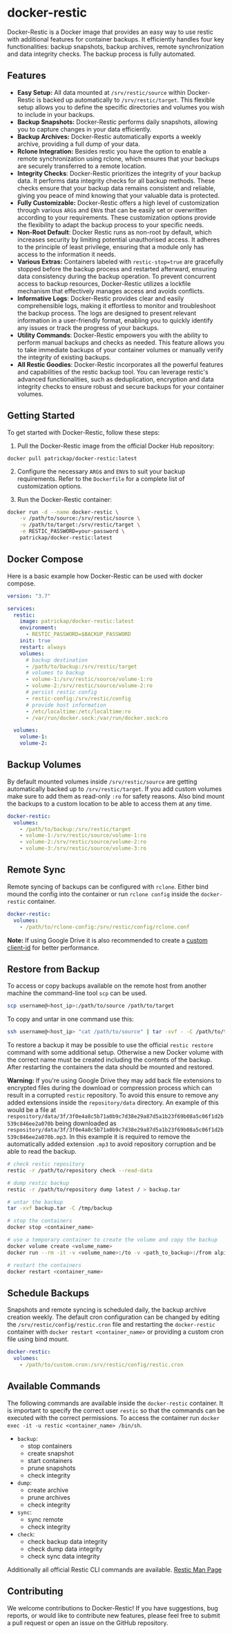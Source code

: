 # docker-restic

Docker-Restic is a Docker image that provides an easy way to use restic with additional features for container backups. It efficiently handles four key functionalities: backup snapshots, backup archives, remote synchronization and data integrity checks. The backup process is fully automated.

## Features

- **Easy Setup:** All data mounted at `/srv/restic/source` within Docker-Restic is backed up automatically to `/srv/restic/target`. This flexible setup allows you to define the specific directories and volumes you wish to include in your backups.
- **Backup Snapshots:** Docker-Restic performs daily snapshots, allowing you to capture changes in your data efficiently.
- **Backup Archives:** Docker-Restic automatically exports a weekly archive, providing a full dump of your data.
- **Rclone Integration:** Besides restic you have the option to enable a remote synchronization using rclone, which ensures that your backups are securely transferred to a remote location.
- **Integrity Checks**: Docker-Restic prioritizes the integrity of your backup data. It performs data integrity checks for all backup methods. These checks ensure that your backup data remains consistent and reliable, giving you peace of mind knowing that your valuable data is protected.
- **Fully Customizable:** Docker-Restic offers a high level of customization through various `ARG`s and `ENV`s that can be easily set or overwritten according to your requirements. These customization options provide the flexibility to adapt the backup process to your specific needs.
- **Non-Root Default**: Docker Restic runs as non-root by default, which increases security by limiting potential unauthorised access. It adheres to the principle of least privilege, ensuring that a module only has access to the information it needs.
- **Various Extras:** Containers labeled with `restic-stop=true` are gracefully stopped before the backup process and restarted afterward, ensuring data consistency during the backup operation. To prevent concurrent access to backup resources, Docker-Restic utilizes a lockfile mechanism that effectively manages access and avoids conflicts.
- **Informative Logs**: Docker-Restic provides clear and easily comprehensible logs, making it effortless to monitor and troubleshoot the backup process. The logs are designed to present relevant information in a user-friendly format, enabling you to quickly identify any issues or track the progress of your backups.
- **Utility Commands**: Docker-Restic empowers you with the ability to perform manual backups and checks as needed. This feature allows you to take immediate backups of your container volumes or manually verify the integrity of existing backups.
- **All Restic Goodies**: Docker-Restic incorporates all the powerful features and capabilities of the restic backup tool. You can leverage restic's advanced functionalities, such as deduplication, encryption and data integrity checks to ensure robust and secure backups for your container volumes.

## Getting Started

To get started with Docker-Restic, follow these steps:

1. Pull the Docker-Restic image from the official Docker Hub repository:

```shell
docker pull patrickap/docker-restic:latest
```

2. Configure the necessary `ARG`s and `ENV`s to suit your backup requirements. Refer to the `Dockerfile` for a complete list of customization options.

3. Run the Docker-Restic container:

```bash
docker run -d --name docker-restic \
    -v /path/to/source:/srv/restic/source \
    -v /path/to/target:/srv/restic/target \
    -e RESTIC_PASSWORD=your-password \
    patrickap/docker-restic:latest
```

## Docker Compose

Here is a basic example how Docker-Restic can be used with docker compose.

```yml
version: "3.7"

services:
  restic:
    image: patrickap/docker-restic:latest
    environment:
      - RESTIC_PASSWORD=$BACKUP_PASSWORD
    init: true
    restart: always
    volumes:
      # backup destination
      - /path/to/backup:/srv/restic/target
      # volumes to backup
      - volume-1:/srv/restic/source/volume-1:ro
      - volume-2:/srv/restic/source/volume-2:ro
      # persist restic config
      - restic-config:/srv/restic/config
      # provide host information
      - /etc/localtime:/etc/localtime:ro
      - /var/run/docker.sock:/var/run/docker.sock:ro

  volumes:
    volume-1:
    volume-2:
```

## Backup Volumes

By default mounted volumes inside `/srv/restic/source` are getting automatically backed up to `/srv/restic/target`. If you add custom volumes make sure to add them as read-only `:ro` for safety reasons. Also bind mount the backups to a custom location to be able to access them at any time.

```yml
docker-restic:
  volumes:
    - /path/to/backup:/srv/restic/target
    - volume-1:/srv/restic/source/volume-1:ro
    - volume-2:/srv/restic/source/volume-2:ro
    - volume-3:/srv/restic/source/volume-3:ro
```

## Remote Sync

Remote syncing of backups can be configured with `rclone`. Either bind mound the config into the container or run `rclone config` inside the `docker-restic` container.

```yml
docker-restic:
  volumes:
    - /path/to/rclone-config:/srv/restic/config/rclone.conf
```

**Note:**
If using Google Drive it is also recommended to create a [custom client-id](https://rclone.org/drive/#making-your-own-client-id) for better performance.

## Restore from Backup

To access or copy backups available on the remote host from another machine the command-line tool `scp` can be used.

```bash
scp username@<host_ip>:/path/to/source /path/to/target
```

To copy and untar in one command use this:

```bash
ssh username@<host_ip> "cat /path/to/source" | tar -xvf - -C /path/to/target
```

To restore a backup it may be possible to use the official `restic restore` command with some additional setup. Otherwise a new Docker volume with the correct name must be created including the contents of the backup. After restarting the containers the data should be mounted and restored.

**Warning:**
If you're using Google Drive they may add back file extensions to encrypted files during the download or compression process which can result in a corrupted `restic` repository. To avoid this ensure to remove any added extensions inside the `repository/data` directory. An example of this would be a file at `respository/data/3f/3f0e4a8c5b71a0b9c7d38e29a87d5a1b23f69b08a5c06f1d2b539c846ee2a070b` being downloaded as `respository/data/3f/3f0e4a8c5b71a0b9c7d38e29a87d5a1b23f69b08a5c06f1d2b539c846ee2a070b.mp3`. In this example it is required to remove the automatically added extension `.mp3` to avoid repository corruption and be able to read the backup.

```bash
# check restic repository
restic -r /path/to/repository check --read-data

# dump restic backup
restic -r /path/to/repository dump latest / > backup.tar

# untar the backup
tar -xvf backup.tar -C /tmp/backup

# stop the containers
docker stop <container_name>

# use a temporary container to create the volume and copy the backup
docker volume create <volume_name>
docker run --rm -it -v <volume_name>:/to -v <path_to_backup>:/from alpine ash -c 'cp -av /from/. /to'

# restart the containers
docker restart <container_name>
```

## Schedule Backups

Snapshots and remote syncing is scheduled daily, the backup archive creation weekly. The default cron configuration can be changed by editing the `/srv/restic/config/restic.cron` file and restarting the `docker-restic` container with `docker restart <container_name>` or providing a custom cron file using bind mount.

```yml
docker-restic:
  volumes:
    - /path/to/custom.cron:/srv/restic/config/restic.cron
```

## Available Commands

The following commands are available inside the `docker-restic` container. It is important to specify the correct user `restic` so that the commands can be executed with the correct permissions. To access the container run `docker exec -it -u restic <container_name> /bin/sh`.

- `backup`:
  - stop containers
  - create snapshot
  - start containers
  - prune snapshots
  - check integrity
- `dump`:
  - create archive
  - prune archives
  - check integrity
- `sync`:
  - sync remote
  - check integrity
- `check`:
  - check backup data integrity
  - check dump data integrity
  - check sync data integrity

Additionally all official Restic CLI commands are available. [Restic Man Page](https://www.mankier.com/1/restic)

## Contributing

We welcome contributions to Docker-Restic! If you have suggestions, bug reports, or would like to contribute new features, please feel free to submit a pull request or open an issue on the GitHub repository.
